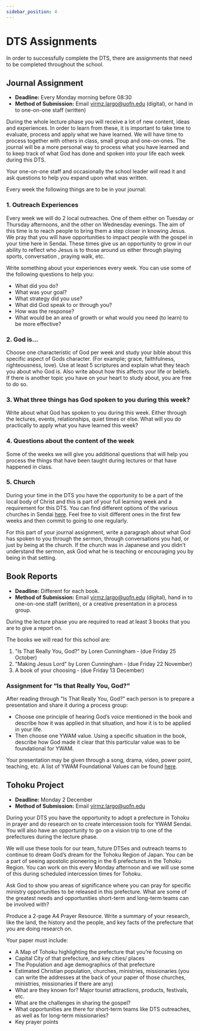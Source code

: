 ```yaml
---
sidebar_position: 4
---
```


# DTS Assignments

In order to successfully complete the DTS, there are assignments that need to be completed throughout the school.

## Journal Assignment

- **Deadline:** Every Monday morning before 08:30
- **Method of Submission:** Email [virmz.largo@uofn.edu](mailto:virmz.largo@uofn.edu) (digital), or hand in to one-on-one staff (written)

During the whole lecture phase you will receive a lot of new content, ideas and experiences. In order to learn from these, it is important to take time to evaluate, process and apply what we have learned. We will have time to process together with others in class, small group and one-on‐ones. The journal will be a more personal way to process what you have learned and to keep track of what God has done and spoken into your life each week during this DTS.

Your one-on-one staff and occasionally the school leader will read it and ask questions to help you expand upon what was written. 

Every week the following things are to be in your journal:

### 1. Outreach Experiences

Every week we will do 2 local outreaches. One of them either on Tuesday *or* Thursday afternoons, and the other on Wednesday evenings. The aim of this time is to reach people to bring them a step closer in knowing Jesus. We pray that you will have opportunities to impact people with the gospel in your time here in Sendai. These times give us an opportunity to grow in our ability to reflect who Jesus is to those around us either through playing sports, conversation , praying walk, etc.

Write something about your experiences every week. You can use some of the following questions to help you:

- What did you do? 
- What was your goal? 
- What strategy did you use? 
- What did God speak to or through you? 
- How was the response? 
- What would be an area of growth or what would you need (to learn) to be more effective?

### 2. God is...

Choose one characteristic of God per week and study your bible about this specific aspect of Gods character. (For example; grace, faithfulness, righteousness, love). Use at least 5 scriptures and explain what they teach you about who God is. Also write about how this affects your life or beliefs. If there is another topic you have on your heart to study about, you are free to do so.

### 3. What three things has God spoken to you during this week?

Write about what God has spoken to you during this week. Either through the lectures, events, relationships, quiet times or else. What will you do practically to apply what you have learned this week?

### 4. Questions about the content of the week

Some of the weeks we will give you additional questions that will help you process the things that have been taught during lectures or that have happened in class.

### 5. Church

During your time in the DTS you have the opportunity to be a part of the local body of Christ and this is part of your full learning week and a requirement for this DTS. You can find different options of the various churches in Sendai [here](../community/churches.md). Feel free to visit different ones in the first few weeks and then commit to going to one regularly. 

For this part of your journal assignment, write a paragraph about what God has spoken to you through the sermon, through conversations you had, or just by being at the church. If the church was in Japanese and you didn't understand the sermon, ask God what he is teaching or encouraging you by being in that setting.

## Book Reports

- **Deadline:** Different for each book.
- **Method of Submission:** Email [virmz.largo@uofn.edu](mailto:virmz.largo@uofn.edu) (digital), hand in to one-on-one staff (written), or a creative presentation in a process group.

During the lecture phase you are required to read at least 3 books that you are to give a report on.

The books we will read for this school are:

1. "Is That Really You, God?" by Loren Cunningham ‐ (due Friday 25 October)
2. "Making Jesus Lord" by Loren Cunningham ‐ (due Friday 22 November)
3. A book of your choosing ‐ (due Friday 13 December)

### Assignment for “Is that Really You, God?”

After reading through "Is That Really You, God?" each person is to prepare a presentation and share it during a process group:

- Choose one principle of hearing God’s voice mentioned in the book and describe how it was applied in that situation, and how it is to be applied in your life.
- Then choose one YWAM value. Using a specific situation in the book, describe how God made it clear that this particular value was to be foundational for YWAM.

Your presentation may be given through a song, drama, video, power point, teaching, etc. A list of YWAM Foundational Values can be found [here](../about/values.md).

## Tohoku Project

- **Deadline:** Monday 2 December
- **Method of Submission:** Email [virmz.largo@uofn.edu](mailto:virmz.largo@uofn.edu)

During your DTS you have the opportunity to adopt a prefecture in Tohoku in prayer and do research on to create intercession tools for YWAM Sendai. You will also have an opportunity to go on a vision trip to one of the prefectures during the lecture phase.

We will use these tools for our team, future DTSes and outreach teams to continue to dream God’s dream for the Tohoku Region of Japan. You can be a part of seeing apostolic pioneering in the 6 prefectures in the Tohoku Region. You can work on this every Monday afternoon and we will use some of this during scheduled intercession times for Tohoku.

Ask God to show you areas of significance where you can pray for specific ministry opportunities to be released in this prefecture. What are some of the greatest needs and opportunities short-term and long-term teams can be involved with?

Produce a 2-page A4 Prayer Resource. Write a summary of your research, like the
land, the history and the people, and key facts of the prefecture that you are doing research on.

Your paper must include:

- A Map of Tohoku highlighting the prefecture that you’re focusing on
- Capital City of that prefecture, and key cities/ places
- The Population and age demographics of that prefecture
- Estimated Christian population, churches, ministries, missionaries (you can write the addresses at the back of your paper of those churches, ministries, missionaries if there are any)
- What are they known for? Major tourist attractions, products, festivals, etc.
- What are the challenges in sharing the gospel?
- What opportunities are there for short-term teams like DTS outreaches, as well as for long-term missionaries? 
- Key prayer points